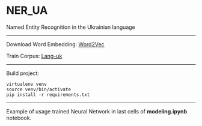 # NER_UA
Named Entity Recognition in the Ukrainian language


---
Download Word Embedding: [Word2Vec](https://lang.org.ua/static/downloads/models/fiction.lowercased.tokenized.word2ve$)

Train Corpus: [Lang-uk](https://lang.org.ua/uk/corpora/#anchor1)

---

Build project:

``` 
virtualenv venv
source venv/bin/activate
pip install -r requirements.txt
```

---
Example of usage trained Neural Network in last cells of __modeling.ipynb__ notebook.
